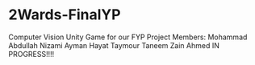 # 2Wards-FinalYP
Computer Vision Unity Game for our FYP
Project Members:
Mohammad Abdullah Nizami
Ayman Hayat
Taymour Taneem
Zain Ahmed
IN PROGRESS!!!!

